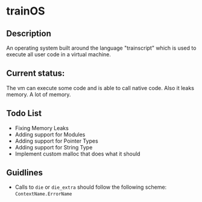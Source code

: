 # trainOS

## Description
An operating system built around the language "trainscript"
which is used to execute all user code in a virtual machine.

## Current status:
The vm can execute some code and is able to call native code.
Also it leaks memory. A lot of memory.

## Todo List
- Fixing Memory Leaks
- Adding support for Modules
- Adding support for Pointer Types
- Adding support for String Type
- Implement custom malloc that does what it should

## Guidlines
- Calls to `die` or `die_extra` should follow the following scheme: `ContextName.ErrorName`
